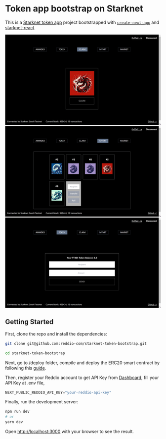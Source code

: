 # Token app bootstrap on Starknet

This is a [Starknet token app](https://starknet-token-bootstrap.vercel.app/) project bootstrapped with [`create-next-app`](https://github.com/vercel/next.js/tree/canary/packages/create-next-app) and [starknet-react](https://github.com/apibara/starknet-react).

![claim](public/claim.jpg)
![mynft](public/mynft.jpg)
![token](public/token.jpg)

## Getting Started

First, clone the repo and install the dependencies:

```sh
git clone git@github.com:reddio-com/starknet-token-bootstrap.git
```

```sh
cd starknet-token-bootstrap
```

Next, go to /deploy folder, compile and deploy the ERC20 smart contract by following this [guide](https://github.com/reddio-com/cairo).

Then, register your Reddio account to get API Key from [Dashboard](https://dashboard.reddio.com/), fill your API Key at .env file,

```javascript
NEXT_PUBLIC_REDDIO_API_KEY="your-reddio-api-key"
```

Finally, run the development server:

```bash
npm run dev
# or
yarn dev
```

Open [http://localhost:3000](http://localhost:3000) with your browser to see the result.
